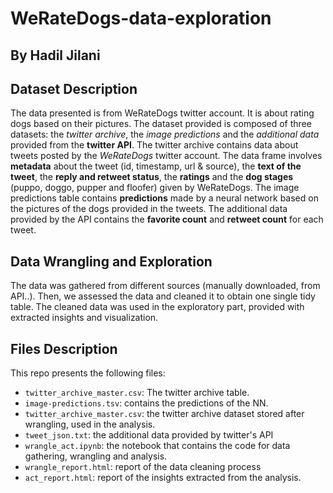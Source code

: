 # WeRateDogs-data-exploration
## By Hadil Jilani

## Dataset Description
The data presented is from WeRateDogs twitter account. It is about rating dogs based on their pictures. The dataset provided is composed of three datasets: the *twitter archive*, the *image predictions* and the *additional data* provided from the **twitter API**. The twitter archive contains data about tweets posted by the *WeRateDogs* twitter account. The data frame involves **metadata** about the tweet (id, timestamp, url & source), the **text of the tweet**, the **reply and retweet status**, the **ratings** and the **dog stages** (puppo, doggo, pupper and floofer) given by WeRateDogs. The image predictions table contains **predictions** made by a neural network based on the pictures of the dogs provided in the tweets. The additional data provided by the API contains the **favorite count** and **retweet count** for each tweet.

## Data Wrangling and Exploration
The data was gathered from different sources (manually downloaded, from API..). Then, we assessed the data and cleaned it to obtain one single tidy table.
The cleaned data was used in the exploratory part, provided with extracted insights and visualization.

## Files Description
This repo presents the following files:
* `twitter_archive_master.csv`: The twitter archive table.
* `image-predictions.tsv`: contains the predictions of the NN.
* `twitter_archive_master.csv`: the twitter archive dataset stored after wrangling, used in the analysis.
* `tweet_json.txt`: the additional data provided by twitter's API
* `wrangle_act.ipynb`: the notebook that contains the code for data gathering, wrangling and analysis.
* `wrangle_report.html`: report of the data cleaning process
* `act_report.html`: report of the insights extracted from the analysis.
